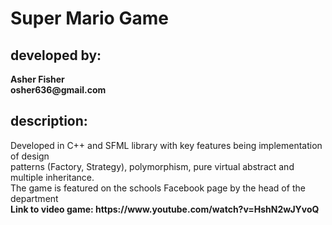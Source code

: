 # Super Mario Game

<h2>developed by:</h2>
<p><b>Asher Fisher<br>
osher636@gmail.com</b></p>

<h2>description:</h2>
<p>Developed in C++ and SFML library with key features being implementation of design<br>
patterns (Factory, Strategy), polymorphism, pure virtual abstract and multiple inheritance.<br>
The game is featured on the schools Facebook page by the head of the department<br>
<b>Link to video game:<b/> https://www.youtube.com/watch?v=HshN2wJYvoQ</p>

